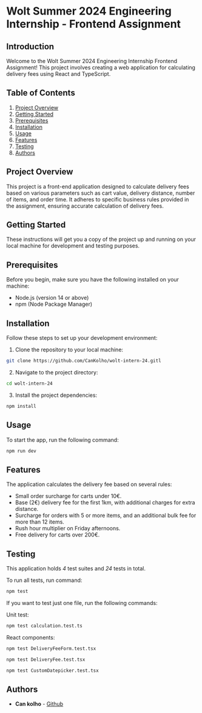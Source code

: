 # Wolt Summer 2024 Engineering Internship - Frontend Assignment

## Introduction
Welcome to the Wolt Summer 2024 Engineering Internship Frontend Assignment! This project involves creating a web application for calculating delivery fees using React and TypeScript.

## Table of Contents
1. [Project Overview](#project-overview)
2. [Getting Started](#getting-started)
3. [Prerequisites](#prerequisites)
4. [Installation](#installation)
5. [Usage](#usage)
6. [Features](#features)
7. [Testing](#testing)
8. [Authors](#authors)

## Project Overview
This project is a front-end application designed to calculate delivery fees based on various parameters such as cart value, delivery distance, number of items, and order time. It adheres to specific business rules provided in the assignment, ensuring accurate calculation of delivery fees.

## Getting Started
These instructions will get you a copy of the project up and running on your local machine for development and testing purposes.

## Prerequisites
Before you begin, make sure you have the following installed on your machine:
- Node.js (version 14 or above)
- npm  (Node Package Manager)

## Installation
Follow these steps to set up your development environment:
1. Clone the repository to your local machine:
```bash
git clone https://github.com/CanKolho/wolt-intern-24.gitl
```
2. Navigate to the project directory:
```bash
cd wolt-intern-24
```
3. Install the project dependencies:
```bash
npm install
```

## Usage
To start the app, run the following command:
```bash
npm run dev
```

## Features
The application calculates the delivery fee based on several rules:
- Small order surcharge for carts under 10€.
- Base (2€) delivery fee for the first 1km, with additional charges for extra distance.
- Surcharge for orders with 5 or more items, and an additional bulk fee for more than 12 items.
- Rush hour multiplier on Friday afternoons.
- Free delivery for carts over 200€.

## Testing
This application holds *4* test suites and *24* tests in total.

To run all tests, run command:
```bash
npm test
```

If you want to test just one file, run the following commands:

Unit test:
```bash
npm test calculation.test.ts
```

React components:
```bash
npm test DeliveryFeeForm.test.tsx
```
```bash
npm test DeliveryFee.test.tsx
```
```bash
npm test CustomDatepicker.test.tsx
```
## Authors
- **Can kolho** - [Github](https://github.com/CanKolho)
